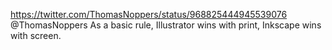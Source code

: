 https://twitter.com/ThomasNoppers/status/968825444945539076 @ThomasNoppers As a basic rule, Illustrator wins with print, Inkscape wins with screen.